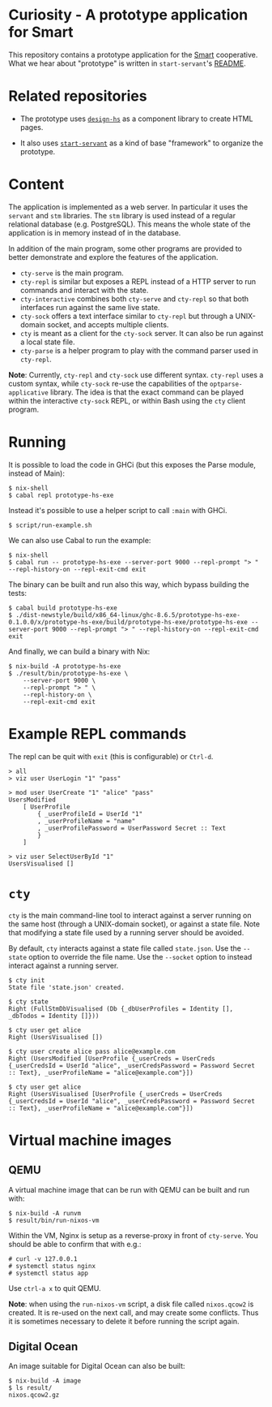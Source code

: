 # Curiosity - A prototype application for Smart

This repository contains a prototype application for the
[Smart](https://github.com/smartcoop/) cooperative. What we hear about
"prototype" is written in `start-servant`'s
[README](https://github.com/noteed/start-servant#readme).

# Related repositories

- The prototype uses [`design-hs`](https://github.com/smartcoop/design-hs/) as
  a component library to create HTML pages.

- It also uses [`start-servant`](https://github.com/noteed/start-servant) as a
  kind of base "framework" to organize the prototype.

# Content

The application is implemented as a web server. In particular it uses the
`servant` and `stm` libraries. The `stm` library is used instead of a regular
relational database (e.g. PostgreSQL). This means the whole state of the
application is in memory instead of in the database.

In addition of the main program, some other programs are provided to better
demonstrate and explore the features of the application.

- `cty-serve` is the main program.
- `cty-repl` is similar but exposes a REPL instead of a HTTP server to run
  commands and interact with the state.
- `cty-interactive` combines both `cty-serve` and `cty-repl` so that both
  interfaces run against the same live state.
- `cty-sock` offers a text interface similar to `cty-repl` but through a
  UNIX-domain socket, and accepts multiple clients.
- `cty` is meant as a client for the `cty-sock` server. It can also be run
  against a local state file.
- `cty-parse` is a helper program to play with the command parser used in
  `cty-repl`.

**Note**: Currently, `cty-repl` and `cty-sock` use different syntax. `cty-repl`
uses a custom syntax, while `cty-sock` re-use the capabilities of the
`optparse-applicative` library. The idea is that the exact command can be
played within the interactive `cty-sock` REPL, or within Bash using the `cty`
client program.

# Running

It is possible to load the code in GHCi (but this exposes the Parse module,
instead of Main):

```
$ nix-shell
$ cabal repl prototype-hs-exe
```

Instead it's possible to use a helper script to call `:main` with GHCi.

```
$ script/run-example.sh
```

We can also use Cabal to run the example:

```
$ nix-shell
$ cabal run -- prototype-hs-exe --server-port 9000 --repl-prompt "> " --repl-history-on --repl-exit-cmd exit
```

The binary can be built and run also this way, which bypass building the tests:

```
$ cabal build prototype-hs-exe
$ ./dist-newstyle/build/x86_64-linux/ghc-8.6.5/prototype-hs-exe-0.1.0.0/x/prototype-hs-exe/build/prototype-hs-exe/prototype-hs-exe --server-port 9000 --repl-prompt "> " --repl-history-on --repl-exit-cmd exit
```

And finally, we can build a binary with Nix:

```
$ nix-build -A prototype-hs-exe
$ ./result/bin/prototype-hs-exe \
    --server-port 9000 \
    --repl-prompt "> " \
    --repl-history-on \
    --repl-exit-cmd exit
```

# Example REPL commands

The repl can be quit with `exit` (this is configurable) or `Ctrl-d`.

```
> all
> viz user UserLogin "1" "pass"
```

```
> mod user UserCreate "1" "alice" "pass"
UsersModified
    [ UserProfile
        { _userProfileId = UserId "1"
        , _userProfileName = "name"
        , _userProfilePassword = UserPassword Secret :: Text
        }
    ]
```

```
> viz user SelectUserById "1"
UsersVisualised []
```

# `cty`

`cty` is the main command-line tool to interact against a server running on the
same host (through a UNIX-domain socket), or against a state file. Note that
modifying a state file used by a running server should be avoided.

By default, `cty` interacts against a state file called `state.json`. Use the
`--state` option to override the file name. Use the `--socket` option to
instead interact against a running server.

```
$ cty init
State file 'state.json' created.

$ cty state
Right (FullStmDbVisualised (Db {_dbUserProfiles = Identity [], _dbTodos = Identity []}))

$ cty user get alice
Right (UsersVisualised [])

$ cty user create alice pass alice@example.com
Right (UsersModified [UserProfile {_userCreds = UserCreds {_userCredsId = UserId "alice", _userCredsPassword = Password Secret :: Text}, _userProfileName = "alice@example.com"}])

$ cty user get alice
Right (UsersVisualised [UserProfile {_userCreds = UserCreds {_userCredsId = UserId "alice", _userCredsPassword = Password Secret :: Text}, _userProfileName = "alice@example.com"}])

```

# Virtual machine images

## QEMU

A virtual machine image that can be run with QEMU can be built and run with:

```
$ nix-build -A runvm
$ result/bin/run-nixos-vm
```

Within the VM, Nginx is setup as a reverse-proxy in front of `cty-serve`. You should be able to confirm that with e.g.:

```
# curl -v 127.0.0.1
# systemctl status nginx
# systemctl status app
```

Use `ctrl-a x` to quit QEMU.

**Note**: when using the `run-nixos-vm` script, a disk file called
`nixos.qcow2` is created. It is re-used on the next call, and may create some
conflicts. Thus it is sometimes necessary to delete it before running the
script again.

## Digital Ocean

An image suitable for Digital Ocean can also be built:

```
$ nix-build -A image
$ ls result/
nixos.qcow2.gz
```

